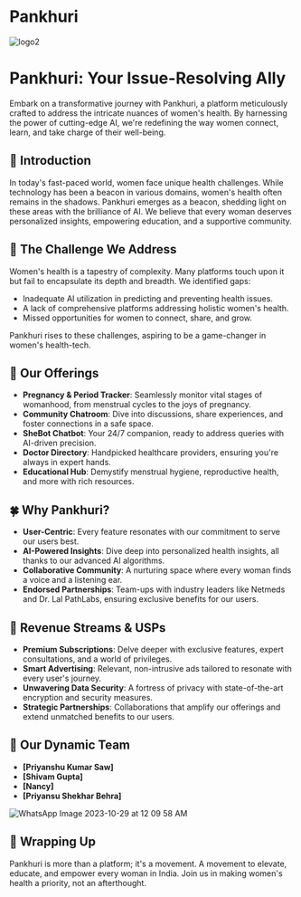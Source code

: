 # Pankhuri
![logo2](https://github.com/ShivamGupta92/Pankhuri/assets/101616959/91927916-a3be-4858-b79c-76ef8e34b4f8)


# Pankhuri: Your Issue-Resolving Ally​

Embark on a transformative journey with Pankhuri, a platform meticulously crafted to address the intricate nuances of women's health. By harnessing the power of cutting-edge AI, we're redefining the way women connect, learn, and take charge of their well-being.

## 🌸 Introduction
In today's fast-paced world, women face unique health challenges. While technology has been a beacon in various domains, women's health often remains in the shadows. Pankhuri emerges as a beacon, shedding light on these areas with the brilliance of AI. We believe that every woman deserves personalized insights, empowering education, and a supportive community.

## 🌼 The Challenge We Address
Women's health is a tapestry of complexity. Many platforms touch upon it but fail to encapsulate its depth and breadth. We identified gaps:
- Inadequate AI utilization in predicting and preventing health issues.
- A lack of comprehensive platforms addressing holistic women's health.
- Missed opportunities for women to connect, share, and grow.

Pankhuri rises to these challenges, aspiring to be a game-changer in women's health-tech.

## 🌺 Our Offerings
- **Pregnancy & Period Tracker**: Seamlessly monitor vital stages of womanhood, from menstrual cycles to the joys of pregnancy.
- **Community Chatroom**: Dive into discussions, share experiences, and foster connections in a safe space.
- **SheBot Chatbot**: Your 24/7 companion, ready to address queries with AI-driven precision.
- **Doctor Directory**: Handpicked healthcare providers, ensuring you're always in expert hands.
- **Educational Hub**: Demystify menstrual hygiene, reproductive health, and more with rich resources.

## 🍀 Why Pankhuri?
- **User-Centric**: Every feature resonates with our commitment to serve our users best.
- **AI-Powered Insights**: Dive deep into personalized health insights, all thanks to our advanced AI algorithms.
- **Collaborative Community**: A nurturing space where every woman finds a voice and a listening ear.
- **Endorsed Partnerships**: Team-ups with industry leaders like Netmeds and Dr. Lal PathLabs, ensuring exclusive benefits for our users.

## 🌟 Revenue Streams & USPs
- **Premium Subscriptions**: Delve deeper with exclusive features, expert consultations, and a world of privileges.
- **Smart Advertising**: Relevant, non-intrusive ads tailored to resonate with every user's journey.
- **Unwavering Data Security**: A fortress of privacy with state-of-the-art encryption and security measures.
- **Strategic Partnerships**: Collaborations that amplify our offerings and extend unmatched benefits to our users.

## 💪 Our Dynamic Team
- **[Priyanshu Kumar Saw]**
- **[Shivam Gupta]**
- **[Nancy]**
- **[Priyansu Shekhar Behra]**
  
![WhatsApp Image 2023-10-29 at 12 09 58 AM](https://github.com/ShivamGupta92/Pankhuri/assets/101616959/cfaf4b4e-4342-43ed-b812-c4b6f42f2522)

## 🌹 Wrapping Up
Pankhuri is more than a platform; it's a movement. A movement to elevate, educate, and empower every woman in India. Join us in making women's health a priority, not an afterthought.

